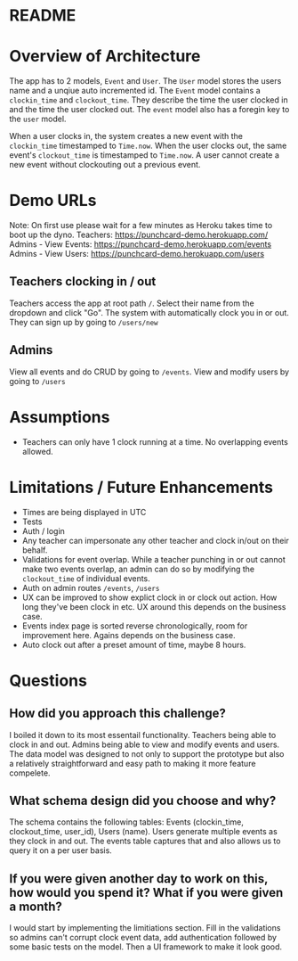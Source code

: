 # README

# Overview of Architecture
The app has to 2 models, `Event` and `User`. The `User` model stores the users name and a unqiue auto incremented id. The `Event` model contains a `clockin_time` and `clockout_time`. They describe the time the user clocked in and the time the user clocked out. The `event` model also has a foregin key to the `user` model.

When a user clocks in, the system creates a new event with the `clockin_time`  timestamped to `Time.now`. When the user clocks out, the same event's `clockout_time` is timestamped to `Time.now`. A user cannot create a new event without clockouting out a previous event.

# Demo URLs
Note: On first use please wait for a few minutes as Heroku takes time to boot up the dyno.
Teachers: https://punchcard-demo.herokuapp.com/
Admins - View Events: https://punchcard-demo.herokuapp.com/events
Admins - View Users: https://punchcard-demo.herokuapp.com/users


## Teachers clocking in / out
Teachers access the app at root path `/`. Select their name from the dropdown and click "Go". The system with automatically clock you in or out. They can sign up by going to `/users/new`

## Admins
View all events and do CRUD by going to `/events`. View and modify users by going to `/users`

# Assumptions
- Teachers can only have 1 clock running at a time. No overlapping events allowed.

# Limitations / Future Enhancements
- Times are being displayed in UTC
- Tests
- Auth / login
- Any teacher can impersonate any other teacher and clock in/out on their behalf.
- Validations for event overlap. While a teacher punching in or out cannot make two events overlap, an admin can do so by modifying the `clockout_time` of individual events.
- Auth on admin routes `/events`, `/users`
- UX can be improved to show explict clock in or clock out action. How long they've been clock in etc. UX around this depends on the business case.
- Events index page is sorted reverse chronologically, room for improvement here. Agains depends on the business case.
- Auto clock out after a preset amount of time, maybe 8 hours.

# Questions
## How did you approach this challenge?
I boiled it down to its most essentail functionality. Teachers being able to clock in and out. Admins being able to view and modify events and users. The data model was designed to not only to support the prototype but also a relatively straightforward and easy path to making it more feature compelete.

## What schema design did you choose and why?
The schema contains the following tables: Events (clockin_time, clockout_time, user_id), Users (name). Users generate multiple events as they clock in and out. The events table captures that and also allows us to query it on a per user basis.

## If you were given another day to work on this, how would you spend it? What if you were given a month?
I would start by implementing the limitiations section. Fill in the validations so admins can't corrupt clock event data, add authentication followed by some basic tests on the model. Then a UI framework to make it look good.